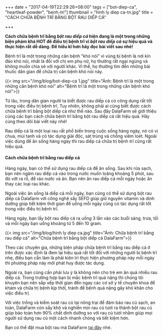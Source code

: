 +++
date = "2017-04-19T22:29:26+08:00"
tags = ["bot-diep-ca", "heartleaf-powder", "benh-tri"]
thumbnail = "hinh ly diep ca-tn.jpg"
title = "CÁCH CHỮA BỆNH TRĨ BẰNG BỘT RAU DIẾP CÁ"

+++

**Cách chữa bệnh trĩ bằng _bột rau diếp cá_ hiện đang là một trong những biện phám khá HOT 
để điều trị bệnh trĩ vì _bột rau diếp cá_ sự hiệu quả và thực hiện rất dễ dàng. 
Để hiểu kĩ hơn hãy đọc bài viết sau nhé!**<!--more-->
 
Bệnh trĩ là một trong những căn bệnh “khó nói” vì vùng bị bệnh là nơi kín đáo khó nói, nhất là đối với chị em phụ nữ, họ thường rất ngại ngùng và không muốn chia sẻ với người khác. Vì thế, họ thường tìm đến những bài thuốc dân gian để chữa trị căn bệnh khó nói này.

{{< img src="/img/blog/bot-diep-ca 1.jpg" title="Ảnh: Bệnh trĩ là một trong những căn bệnh khó nói" alt="Bệnh trĩ là một trong những căn bệnh khó nói">}}

Từ lâu, trong dân gian người ta biết được rau diếp cá có công dụng rất tốt trong việc điều trị bệnh trĩ. Tuy nhiên, không phải ai cũng biết được cách chữa bệnh trĩ bằng bột diếp cá như thế nào. Sau đây DalaFarm sẽ giới thiệu cùng các bạn cách chữa bệnh trĩ bằng bột rau diếp cá rất hiệu quả. Hãy cùng theo dõi bài viết này nhé!
 
Rau diếp cá là một loại rau rất phổ biến trong cuộc sống hàng ngày, nó có vị chua, mùi tanh và có tác dụng giải độc, sát trùng và chồng viêm loét. Ngoài việc dùng để ăn sống hàng ngày thì rau diếp cá chữa trị bệnh trĩ cũng rất hiệu quả. 

#### Cách chữa bệnh trĩ bằng rau diếp cá 

Hàng ngày, bạn có thể sử dụng rau diếp cá để ăn sống. Sau khi rửa sạch, bạn nên ngâm rau diếp cá vào trong nước muốn loãng khoảng 5 phút, sau đó vớt ra rổ, để ráo nước và ăn. Bạn nên ăn rau diếp cá mỗi ngày hoặc ăn thay các loại rau khác. 

Ngoài việc ăn sống lá diếp cá mỗi ngày, bạn cũng có thể sử dụng bột rau diếp cá Dalafarm với công nghệ sấy SEFD giúp giữ nguyên vitamin và dinh dưỡng giúp tiết kiệm thời gian để uống mỗi ngày cũng có tác dụng rất tốt trong việc điều trị bệnh trĩ. 

Hàng ngày, bạn lấy bột rau diếp cá ra uống 3 lần vào các buổi sáng, trưa, tối và mỗi ngày bạn uống khoảng từ 5 đến 10 gram. 

{{< img src="/img/blog/hinh ly diep ca.jpg" title="Ảnh: Chữa bệnh trĩ bằng rau diếp cá" alt="Chữa bệnh trĩ bằng bột diếp cá DalaFarm">}}

Theo các chuyên gia, những biện pháp chữa bệnh trĩ bằng rau diếp cá ở trên được xác định là đem lại hiệu quả rất tốt đối với những người bị bệnh trĩ nhẹ, điều bạn cần làm là phải kiên trì thực hiện phương pháp này mỗi ngày thì phương pháp này mới phát huy được tác dụng. 

Ngoài ra, bạn cũng cần phải lưu ý là không nên cho trẻ em ăn quá nhiều rau diếp cá. Trong trường hợp bạn bị mắc bệnh trĩ quá nặng thì chúng tôi khuyên bạn nên sắp xếp thời gian đến ngay các cơ sở y tế chuyên khoa để khám và chữa trị bệnh kịp thời, tránh để bệnh quá nặng gây khó khăn cho việc điều trị.

Với việc trồng và kiểm soát rau củ tại nông trại để đảm bảo rau củ sạch, an toàn, DalaFarm còn sấy khô và nghiền mịn rau củ tươi ra thành bột rau củ giúp bảo toàn hơn 90% chất dinh dưỡng so với rau củ tươi nhằm giúp mọi người sử dụng rau củ một cách nhanh chóng và tiết kiệm hơn.

Bạn có thể đặt mua bột rau má DalaFarm [tại đây](/san-pham/bot-diep-ca-50g/) nhé.

 